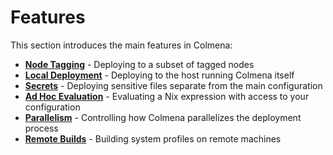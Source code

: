 # Features

This section introduces the main features in Colmena:

- **[Node Tagging](tags.md)** - Deploying to a subset of tagged nodes
- **[Local Deployment](apply-local.md)** - Deploying to the host running Colmena itself
- **[Secrets](keys.md)** - Deploying sensitive files separate from the main configuration
- **[Ad Hoc Evaluation](eval.md)** - Evaluating a Nix expression with access to your configuration
- **[Parallelism](parallelism.md)** - Controlling how Colmena parallelizes the deployment process
- **[Remote Builds](remote-builds.md)** - Building system profiles on remote machines
